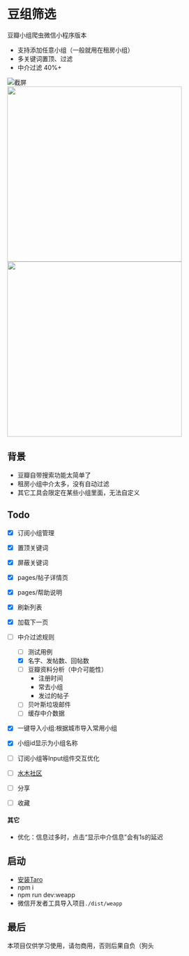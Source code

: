 # 豆组筛选
豆瓣小组爬虫微信小程序版本
* 支持添加任意小组（一般就用在租房小组）
* 多关键词置顶、过滤
* 中介过滤 40%+

![截屏](https://i.loli.net/2019/11/03/mRWHVG2NCilBwX1.jpg)<br/>
<img src="https://i.loli.net/2019/11/03/CZoJDXVwh4lAmdH.png" height="400" style="margin-right: 10px;" />
<img src="https://i.loli.net/2019/11/03/Y91QVhXxSFo3ypO.png" height="400" />


## 背景
* 豆瓣自带搜索功能太简单了
* 租房小组中介太多，没有自动过滤
* 其它工具会限定在某些小组里面，无法自定义


## Todo
* [x] 订阅小组管理
* [x] 置顶关键词
* [x] 屏蔽关键词
* [x] pages/帖子详情页
* [x] pages/帮助说明
* [x] 刷新列表
* [x] 加载下一页
* [ ] 中介过滤规则
  * [ ] 测试用例
  * [x] 名字、发帖数、回帖数
  * [ ] 豆瓣资料分析（中介可能性）
    * 注册时间
    * 常去小组
    * 发过的帖子
  * [ ] 贝叶斯垃圾邮件
  * [ ] 缓存中介数据
* [x] 一键导入小组:根据城市导入常用小组
* [x] 小组id显示为小组名称
* [ ] 订阅小组等Input组件交互优化
* [ ] [水木社区](http://www.newsmth.net/nForum/#!board/HouseRent)
* [ ] 分享
* [ ] 收藏


#### 其它
* 优化：信息过多时，点击“显示中介信息”会有1s的延迟


## 启动
* [安装Taro](https://nervjs.github.io/taro/docs/GETTING-STARTED.html)
* npm i
* npm run dev:weapp
* 微信开发者工具导入项目`./dist/weapp`


## 最后
本项目仅供学习使用，请勿商用，否则后果自负（狗头
